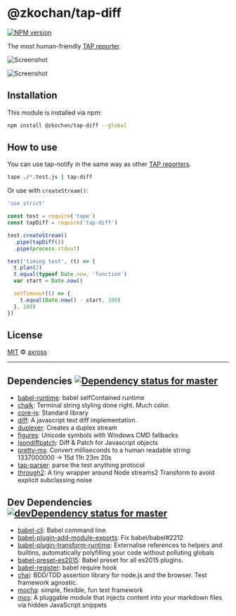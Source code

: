 <!--@'# ' + package.name-->
# @zkochan/tap-diff
<!--/@-->

<!--@shields.flatSquare('npm')-->
[![NPM version](https://img.shields.io/npm/v/@zkochan/tap-diff.svg?style=flat-square)](https://www.npmjs.com/package/@zkochan/tap-diff)
<!--/@-->

The most human-friendly [TAP reporter](https://github.com/substack/tape#pretty-reporters).

![Screenshot](screenshot1.png)

![Screenshot](screenshot2.png)

<!--@installation()-->
## Installation

This module is installed via npm:

```sh
npm install @zkochan/tap-diff --global
```
<!--/@-->

## How to use

You can use tap-notify in the same way as other [TAP reporters](https://github.com/substack/tape#pretty-reporters).

```sh
tape ./*.test.js | tap-diff
```

Or use with `createStream()`:

```javascript
'use strict'

const test = require('tape')
const tapDiff = require('tap-diff')

test.createStream()
  .pipe(tapDiff())
  .pipe(process.stdout)

test('timing test', (t) => {
  t.plan(2)
  t.equal(typeof Date.now, 'function')
  var start = Date.now()

  setTimeout(() => {
    t.equal(Date.now() - start, 100)
  }, 100)
})
```

<!--@license()-->
## License

[MIT](./LICENSE) © [axross](http://axross.me/)
<!--/@-->

* * *

<!--@dependencies({ shield: 'flat-square' })-->
## <a name="dependencies">Dependencies</a> [![Dependency status for master](https://img.shields.io/david/zkochan/tap-diff/master.svg?style=flat-square)](https://david-dm.org/zkochan/tap-diff/master)

- [babel-runtime](https://github.com/babel/babel/blob/master/packages): babel selfContained runtime
- [chalk](https://github.com/chalk/chalk): Terminal string styling done right. Much color.
- [core-js](https://github.com/zloirock/core-js): Standard library
- [diff](https://github.com/kpdecker/jsdiff): A javascript text diff implementation.
- [duplexer](https://github.com/Raynos/duplexer): Creates a duplex stream
- [figures](https://github.com/sindresorhus/figures): Unicode symbols with Windows CMD fallbacks
- [jsondiffpatch](https://github.com/benjamine/jsondiffpatch): Diff & Patch for Javascript objects
- [pretty-ms](https://github.com/sindresorhus/pretty-ms): Convert milliseconds to a human readable string: 1337000000 → 15d 11h 23m 20s
- [tap-parser](https://github.com/substack/tap-parser): parse the test anything protocol
- [through2](https://github.com/rvagg/through2): A tiny wrapper around Node streams2 Transform to avoid explicit subclassing noise

<!--/@-->

<!--@devDependencies({ shield: 'flat-square' })-->
## <a name="dev-dependencies">Dev Dependencies</a> [![devDependency status for master](https://img.shields.io/david/dev/zkochan/tap-diff/master.svg?style=flat-square)](https://david-dm.org/zkochan/tap-diff/master#info=devDependencies)

- [babel-cli](https://github.com/babel/babel/blob/master/packages): Babel command line.
- [babel-plugin-add-module-exports](https://github.com/59naga/babel-plugin-add-module-exports): Fix babel/babel#2212
- [babel-plugin-transform-runtime](https://github.com/babel/babel/blob/master/packages): Externalise references to helpers and builtins, automatically polyfilling your code without polluting globals
- [babel-preset-es2015](https://github.com/babel/babel/blob/master/packages): Babel preset for all es2015 plugins.
- [babel-register](https://github.com/babel/babel/blob/master/packages): babel require hook
- [chai](https://github.com/chaijs/chai): BDD/TDD assertion library for node.js and the browser. Test framework agnostic.
- [mocha](https://github.com/mochajs/mocha): simple, flexible, fun test framework
- [mos](https://github.com/zkochan/mos): A pluggable module that injects content into your markdown files via hidden JavaScript snippets

<!--/@-->

